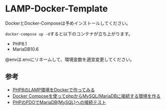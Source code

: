 # LAMP-Docker-Template
DockerとDocker-Composeは予めインストールしてください。

`docker-compose up -d`すると以下のコンテナが立ち上がります。
- PHP8.1
- MariaDB10.6

@envは.envにリネームして、環境変数を適宜変更してください。

## 参考
- [PHP8のLAMP環境をDockerで作ってみる](https://tech.fusic.co.jp/posts/2021-08-12-php8-lamp-on-docker/)
- [Docker Composeを使ってphpからMySQL/MariaDBに接続する環境を作る](https://zenn.dev/qljmssqh/articles/bc2d77262d5e12)
- [PHPのPDOでMariaDB(MySQL)への接続テスト](https://blog.ver001.com/php_pdo_windows/)
